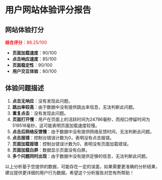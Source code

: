 # 用户网站体验评分报告

## 网站体验打分

<font color="red">**综合评分**：86.25/100</font>

- **页面加载速度**：90/100
- **点击响应速度**：85/100
- **页面稳定性**：90/100
- **用户交互体验**：80/100

## 体验问题描述

1. **点击无响应**：没有发现此问题。
2. **跳出率较高**：由于数据中没有提供跳出率信息，无法判断此问题。
3. **重复点击**：没有发现此问题。
4. **页面打开慢**：用户在页面上的活跃时间为24786毫秒，而视口停留时间为519518毫秒，这可能表明页面加载速度较慢。
5. **点击后网络反馈慢**：由于数据中没有提供网络反馈时间，无法判断此问题。
6. **点击报错**：控制台错误计数为0，表明没有点击报错。
7. **页面加载报错**：控制台错误计数为0，表明没有页面加载错误。
8. **页面加载白屏**：数据显示页面没有白屏。
9. **多个问题同时出现**：由于数据中没有提供足够的信息，无法判断此问题。

以上分析基于您提供的数据，可能存在一定的误差。如果需要更准确的分析结果，建议提供更详细的用户行为数据。希望这个分析报告对您有所帮助！